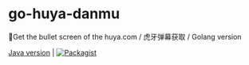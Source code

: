 # go-huya-danmu
🐯Get the bullet screen of the huya.com / 虎牙弹幕获取 / Golang version


[Java version](https://github.com/AlexJialene/huya-danmu) | [![Packagist](https://img.shields.io/hexpm/l/plug.svg)](https://github.com/AlexJialene/go-huya-danmu/blob/master/LICENSE)
